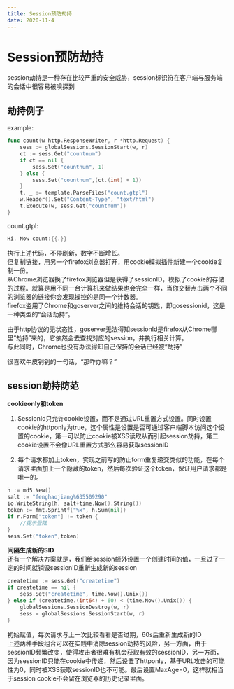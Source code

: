 ```yaml
---
title: Session预防劫持
date: 2020-11-4
---
```



# Session预防劫持  

session劫持是一种存在比较严重的安全威胁，session标识符在客户端与服务端的会话中很容易被嗅探到  


## 劫持例子  
example:  
```go
func count(w http.ResponseWriter, r *http.Request) {
    sess := globalSessions.SessionStart(w, r)
    ct := sess.Get("countnum")
    if ct == nil {
        sess.Set("countnum", 1)
    } else {
        sess.Set("countnum",(ct.(int) + 1))
    }
    t, _ := template.ParseFiles("count.gtpl")
    w.Header().Set("Content-Type", "text/html")
    t.Execute(w, sess.Get("countnum"))
}
```

count.gtpl:  
```go
Hi. Now count:{{.}}
```

执行上述代码，不停刷新，数字不断增长。  
但复制链接，用另一个firefox浏览器打开，用cookie模拟插件新建一个cookie复制一份。  
从Chrome浏览器换了firefox浏览器但是获得了sessionID，模拟了cookie的存储的过程。就算是用不同一台计算机来做结果也会完全一样，当你交替点击两个不同的浏览器的链接你会发现操控的是同一个计数器。  
firefox盗用了Chrome和goserver之间的维持会话的钥匙，即gosessionid，这是一种类型的“会话劫持”。  

由于http协议的无状态性，goserver无法得知sessionId是firefox从Chrome哪里“劫持”来的，它依然会去查找对应的session，并执行相关计算。  
与此同时，Chrome也没有办法得知自己保持的会话已经被“劫持”  

很喜欢牛皮钊钊的一句话，“那咋办嘛？”  

## session劫持防范  
**cookieonly和token**  

1. SessionId只允许cookie设置，而不是通过URL重置方式设置。同时设置cookie的httponly为true，这个属性是设置是否可通过客户端脚本访问这个设置的cookie，第一可以防止cookie被XSS读取从而引起session劫持，第二cookie设置不会像URL重置方式那么容易获取sessionID  

2.  每个请求都加上token，实现之前写的防止form重复递交类似的功能，在每个请求里面加上一个隐藏的token，然后每次验证这个token，保证用户请求都是唯一的。  

```go
h := md5.New()
salt := "fenghaojiang%635509290"
io.WriteString(h, salt+time.Now().String())
token := fmt.Sprintf("%x", h.Sum(nil))
if r.Form["token"] != token {
    //提示登陆
}
sess.Set("token",token)
```  

**间隔生成新的SID**  
还有一个解决方案就是，我们给session额外设置一个创建时间的值，一旦过了一定的时间就销毁sessionID重新生成新的session  

```go
createtime := sess.Get("createtime")
if createtime == nil {
	sess.Set("createtime", time.Now().Unix())
} else if (createtime.(int64) + 60) < (time.Now().Unix()) {
	globalSessions.SessionDestroy(w, r)
	sess = globalSessions.SessionStart(w, r)
}
```

初始赋值，每次请求与上一次比较看看是否过期，60s后重新生成新的ID  
上述两种手段组合可以在实践中消除session劫持的风险，另一方面，由于sessionID频繁改变，使得攻击者很难有机会获取有效的sessionID，另一方面，因为sessionID只能在cookie中传递，然后设置了httponly，基于URL攻击的可能性为0，同时被XSS获取sessionID也不可能。最后设置MaxAge=0，这样就相当于session cookie不会留在浏览器的历史记录里面。